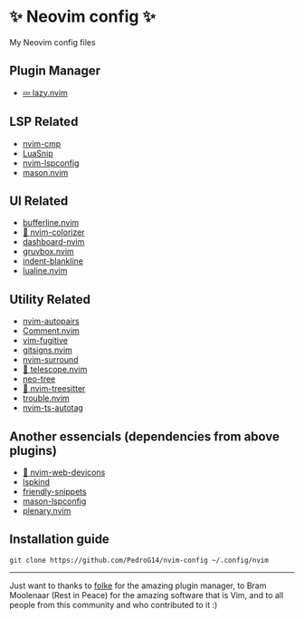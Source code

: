 # ✨ Neovim config ✨
My Neovim config files

## Plugin Manager
- [💤 lazy.nvim](https://github.com/folke/lazy.nvim)

## LSP Related
- [nvim-cmp](https://github.com/hrsh7th/nvim-cmp)
- [LuaSnip](https://github.com/L3MON4D3/LuaSnip)
- [nvim-lspconfig](https://github.com/neovim/nvim-lspconfig)
- [mason.nvim](https://github.com/williamboman/mason.nvim)

## UI Related
- [bufferline.nvim](https://github.com/akinsho/bufferline.nvim)
- [🎨 nvim-colorizer](https://github.com/norcalli/nvim-colorizer.lua)
- [dashboard-nvim](https://github.com/nvimdev/dashboard-nvim)
- [gruvbox.nvim](https://github.com/ellisonleao/gruvbox.nvim)
- [indent-blankline](https://github.com/lukas-reineke/indent-blankline.nvim)
- [lualine.nvim](https://github.com/nvim-lualine/lualine.nvim)

## Utility Related
- [nvim-autopairs](https://github.com/windwp/nvim-autopairs)
- [Comment.nvim](https://github.com/numToStr/Comment.nvim)
- [vim-fugitive](https://github.com/tpope/vim-fugitive)
- [gitsigns.nvim](https://github.com/lewis6991/gitsigns.nvim)
- [nvim-surround](https://github.com/kylechui/nvim-surround)
- [🔭 telescope.nvim](https://github.com/nvim-telescope/telescope.nvim)
- [neo-tree](https://github.com/nvim-neo-tree/neo-tree.nvim)
- [🌳 nvim-treesitter](https://github.com/nvim-treesitter/nvim-treesitter)
- [trouble.nvim](https://github.com/folke/trouble.nvim)
- [nvim-ts-autotag](https://github.com/windwp/nvim-ts-autotag)

## Another essencials (dependencies from above plugins)
- [🔣 nvim-web-devicons](https://github.com/nvim-tree/nvim-web-devicons)
- [lspkind](https://github.com/onsails/lspkind.nvim)
- [friendly-snippets](https://github.com/rafamadriz/friendly-snippets)
- [mason-lspconfig](https://github.com/williamboman/mason-lspconfig.nvim)
- [plenary.nvim](https://github.com/nvim-lua/plenary.nvim)

## Installation guide
    git clone https://github.com/PedroG14/nvim-config ~/.config/nvim
___
Just want to thanks to [folke](https://github.com/folke) for the amazing plugin manager, to Bram Moolenaar (Rest in Peace) for the amazing software that is Vim, and to all people from this community and who contributed to it :)
